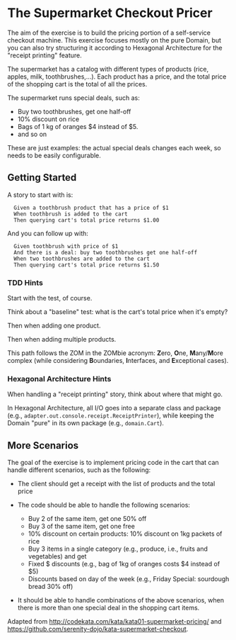# The Supermarket Checkout Pricer

The aim of the exercise is to build the pricing portion of a self-service checkout machine.
This exercise focuses mostly on the pure Domain, but you can also try structuring it according to Hexagonal Architecture for the "receipt printing" feature. 

The supermarket has a catalog with different types of products (rice, apples, milk, toothbrushes,...).
Each product has a price, and the total price of the shopping cart is the total of all the prices.

The supermarket runs special deals, such as:
 - Buy two toothbrushes, get one half-off
 - 10% discount on rice
 - Bags of 1 kg of oranges $4 instead of $5.
 - and so on

These are just examples: the actual special deals changes each week, so needs to be easily configurable.

## Getting Started

A story to start with is:

      Given a toothbrush product that has a price of $1
      When toothbrush is added to the cart
      Then querying cart's total price returns $1.00

And you can follow up with:

      Given toothbrush with price of $1
      And there is a deal: buy two toothbrushes get one half-off
      When two toothbrushes are added to the cart
      Then querying cart's total price returns $1.50


### TDD Hints

Start with the test, of course.

Think about a "baseline" test: what is the cart's total price when it's empty?

Then when adding one product.

Then when adding multiple products.

This path follows the ZOM in the ZOMbie acronym: **Z**ero, **O**ne, **M**any/**M**ore complex (while considering **B**oundaries, **I**nterfaces, and **E**xceptional cases).

### Hexagonal Architecture Hints

When handling a "receipt printing" story, think about where that might go.

In Hexagonal Architecture, all I/O goes into a separate class and package (e.g., `adapter.out.console.receipt.ReceiptPrinter`), while keeping the Domain "pure" in its own package (e.g., `domain.Cart`).

## More Scenarios

The goal of the exercise is to implement pricing code in the cart that can handle different scenarios, such as the following:

 - The client should get a receipt with the list of products and the total price
 - The code should be able to handle the following scenarios:
    - Buy 2 of the same item, get one 50% off
    - Buy 3 of the same item, get one free
    - 10% discount on certain products: 10% discount on 1kg packets of rice
    - Buy 3 items in a single category (e.g., produce, i.e., fruits and vegetables) and get 
    - Fixed $ discounts (e.g., bag of 1kg of oranges costs $4 instead of $5)
    - Discounts based on day of the week (e.g., Friday Special: sourdough bread 30% off)
 
 - It should be able to handle combinations of the above scenarios, when there is more than one special deal in the shopping cart items.

Adapted from http://codekata.com/kata/kata01-supermarket-pricing/ and https://github.com/serenity-dojo/kata-supermarket-checkout.
